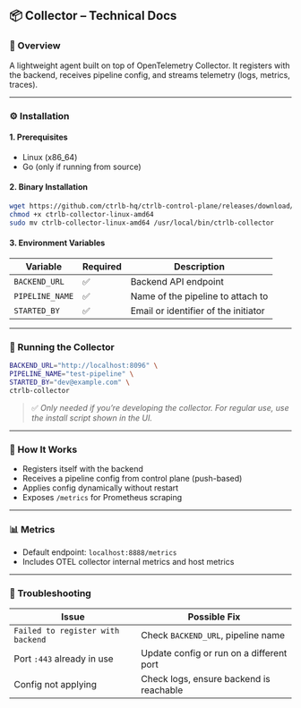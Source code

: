 ## 📦 Collector – Technical Docs

### 📝 Overview

A lightweight agent built on top of OpenTelemetry Collector. It registers with the backend, receives pipeline config, and streams telemetry (logs, metrics, traces).

---

### ⚙️ Installation

#### 1. Prerequisites

* Linux (x86\_64)
* Go (only if running from source)

#### 2. Binary Installation

```bash
wget https://github.com/ctrlb-hq/ctrlb-control-plane/releases/download/<version>/ctrlb-collector-linux-amd64
chmod +x ctrlb-collector-linux-amd64
sudo mv ctrlb-collector-linux-amd64 /usr/local/bin/ctrlb-collector
```

#### 3. Environment Variables

| Variable        | Required | Description                          |
| --------------- | -------- | ------------------------------------ |
| `BACKEND_URL`   | ✅        | Backend API endpoint                 |
| `PIPELINE_NAME` | ✅        | Name of the pipeline to attach to    |
| `STARTED_BY`    | ✅        | Email or identifier of the initiator |

---

### 🚀 Running the Collector

```bash
BACKEND_URL="http://localhost:8096" \
PIPELINE_NAME="test-pipeline" \
STARTED_BY="dev@example.com" \
ctrlb-collector
```

> ✅ *Only needed if you’re developing the collector. For regular use, use the install script shown in the UI.*

---

### 📡 How It Works

* Registers itself with the backend
* Receives a pipeline config from control plane (push-based)
* Applies config dynamically without restart
* Exposes `/metrics` for Prometheus scraping

---

### 📊 Metrics

* Default endpoint: `localhost:8888/metrics`
* Includes OTEL collector internal metrics and host metrics

---

### 🧼 Troubleshooting

| Issue                             | Possible Fix                             |
| --------------------------------- | ---------------------------------------- |
| `Failed to register with backend` | Check `BACKEND_URL`, pipeline name       |
| Port `:443` already in use        | Update config or run on a different port |
| Config not applying               | Check logs, ensure backend is reachable  |
